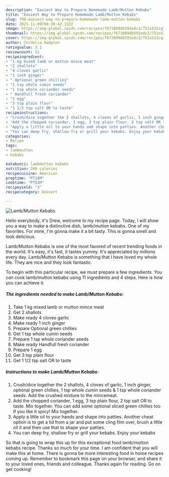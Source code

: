 ```yaml
---
description: "Easiest Way to Prepare Homemade Lamb/Mutton Kebabs"
title: "Easiest Way to Prepare Homemade Lamb/Mutton Kebabs"
slug: 798-easiest-way-to-prepare-homemade-lamb-mutton-kebabs
date: 2021-11-09T08:38:42.132Z
image: https://img-global.cpcdn.com/recipes/f673809db591edc3/751x532cq70/lambmutton-kebabs-recipe-main-photo.jpg
thumbnail: https://img-global.cpcdn.com/recipes/f673809db591edc3/751x532cq70/lambmutton-kebabs-recipe-main-photo.jpg
cover: https://img-global.cpcdn.com/recipes/f673809db591edc3/751x532cq70/lambmutton-kebabs-recipe-main-photo.jpg
author: Cordelia Hampton
ratingvalue: 3.1
reviewcount: 11
recipeingredient:
- "1 kg mixed lamb or mutton mince meat"
- "2 shallots"
- "4 cloves garlic"
- "1 inch ginger"
- " Optional green chillies"
- "1 tsp whole cumin seeds"
- "1 tsp whole coriander seeds"
- " Handfull fresh coriander"
- "1 egg"
- "3 tsp plain flour"
- "1 1/2 tsp salt OR to taste"
recipeinstructions:
- "Crush/dice together the 2 shallots, 4 cloves of garlic, 1 inch ginger, optional green chillies, 1 tsp whole cumin seeds & 1 tsp whole coriander seeds. Add the crushed mixture to the mincemeat."
- "Add the chopped coriander, 1 egg, 3 tsp plain flour, 2 tsp salt OR to taste. Mix together. You can add some optional sliced green chillies too if you like it spicy! Mix together."
- "Apply a little oil to your hands and shape into patties. Another cheat option is to get a lid from a jar and put some cling film over, brush a little oil it and then use that to shape your patties."
- "You can deep fry, shallow fry or grill your kebabs. Enjoy your kebabs"
categories:
- Recipe
tags:
- lambmutton
- kebabs

katakunci: lambmutton kebabs 
nutrition: 260 calories
recipecuisine: American
preptime: "PT14M"
cooktime: "PT53M"
recipeyield: "3"
recipecategory: Dessert

---
```



![Lamb/Mutton Kebabs](https://img-global.cpcdn.com/recipes/f673809db591edc3/751x532cq70/lambmutton-kebabs-recipe-main-photo.jpg)

Hello everybody, it's Drew, welcome to my recipe page. Today, I will show you a way to make a distinctive dish, lamb/mutton kebabs. One of my favorites. For mine, I'm gonna make it a bit tasty. This is gonna smell and look delicious.



Lamb/Mutton Kebabs is one of the most favored of recent trending foods in the world. It's easy, it's fast, it tastes yummy. It's appreciated by millions every day. Lamb/Mutton Kebabs is something that I have loved my whole life. They are nice and they look fantastic.


To begin with this particular recipe, we must prepare a few ingredients. You can cook lamb/mutton kebabs using 11 ingredients and 4 steps. Here is how you can achieve it.

<!--inarticleads1-->

##### The ingredients needed to make Lamb/Mutton Kebabs:

1. Take 1 kg mixed lamb or mutton mince meat
1. Get 2 shallots
1. Make ready 4 cloves garlic
1. Make ready 1 inch ginger
1. Prepare  Optional green chillies
1. Get 1 tsp whole cumin seeds
1. Prepare 1 tsp whole coriander seeds
1. Make ready  Handfull fresh coriander
1. Prepare 1 egg
1. Get 3 tsp plain flour
1. Get 1 1/2 tsp salt OR to taste




<!--inarticleads2-->

##### Instructions to make Lamb/Mutton Kebabs:

1. Crush/dice together the 2 shallots, 4 cloves of garlic, 1 inch ginger, optional green chillies, 1 tsp whole cumin seeds & 1 tsp whole coriander seeds. Add the crushed mixture to the mincemeat.
1. Add the chopped coriander, 1 egg, 3 tsp plain flour, 2 tsp salt OR to taste. Mix together. You can add some optional sliced green chillies too if you like it spicy! Mix together.
1. Apply a little oil to your hands and shape into patties. Another cheat option is to get a lid from a jar and put some cling film over, brush a little oil it and then use that to shape your patties.
1. You can deep fry, shallow fry or grill your kebabs. Enjoy your kebabs




So that is going to wrap this up for this exceptional food lamb/mutton kebabs recipe. Thanks so much for your time. I am confident that you will make this at home. There is gonna be more interesting food in home recipes coming up. Remember to bookmark this page on your browser, and share it to your loved ones, friends and colleague. Thanks again for reading. Go on get cooking!
